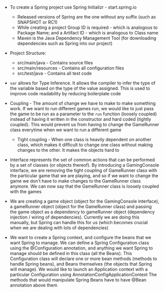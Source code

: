 - To create a Spring project use Spring Initializr - start.spring.io
    - Released versions of Spring are the one without any suffix (such as
    SNAPSHOT or RC1)
    - While creating a project Group ID is required - which is analogous to
    Package Name; and a Artifact ID - which is analogous to Class name
    - Maven is the Java Dependency Management Tool (for downloading
    dependencies such as Spring into our project)

- Project Structure:   
    - src/main/java - Contains source files
    - src/main/resources - Contains all configuration files
    - src/test/java - Contains all test code

- `var` allows for Type Inference. It allows the compiler to infer the type of
the variable based on the type of the value assigned. This is used to improve
code readability by reducing boilerplate code

- Coupling - The amount of change we have to make to make something work. If we
want to run different games run, we would like to just pass the game to be run
as a parameter to the `run` function (loosely coupled) instead of having it
written in the constructor and hard coded (tightly coupled). This would prevent
us from having to change the GameRunner class everytime when we want to run a 
different game
    - Tight coupling - When one class is heavily dependent on another class,
    which makes it difficult to change one class without making changes to the
    other. It makes the objects hard to 

- Interface represents the set of common actions that can be performed by a set
of classes (or objects thereof). By introducing a GamingConsole interface, we
are removing the tight coupling of GameRunner class with the particular game
that we are playing, and so if we want to change the game we don't have to make
changes to the GameRunner class anymore. We can now say that the GameRunner
class is loosely coupled with the games

- We are creating a game object (object for the GamingConsole interface), a
gameRunner object (object for the GameRunner class) and passing the game object
as a dependency to gameRunner object (dependency injection / wiring of
dependencies). Currently we are doing this manually, but Spring can handle this
for us (which becomes crucial when we are dealing with lots of dependencies)

- We want to create a Spring context, and configure the beans that we want
Spring to manage. We can define a Spring Configuration class using the
@Configuration annotation, and anything we want Spring to manage should be
defined in this class (all the Beans). This Configuration class will declare
one or more bean methods (methods to handle Spring beans), and Beans themselves
(the objects that Spring will manage). We would like to launch an Application
context with a particular Configuration using AnnotationConfigApplicationContext
The methods that would manipulate Spring Beans have to have @Bean annotation
above them